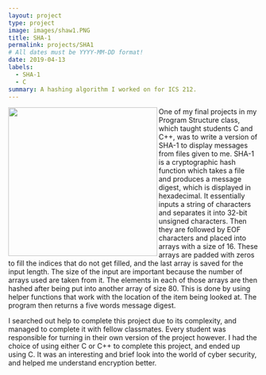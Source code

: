 ```yaml
---
layout: project
type: project
image: images/shaw1.PNG
title: SHA-1
permalink: projects/SHA1
# All dates must be YYYY-MM-DD format!
date: 2019-04-13
labels:
  - SHA-1
  - C
summary: A hashing algorithm I worked on for ICS 212.
---
```


<img class="ui image" align="left" src="{{ site.baseurl }}/images/sha11.jpg" height="300" width="300" >

One of my final projects in my Program Structure class, which taught students C and C++, was to write a version of SHA-1 to display messages from files given to me. SHA-1 is a cryptographic hash function which takes a file and produces a message digest, which is displayed in hexadecimal. It essentially inputs a string of characters and separates it into 32-bit unsigned characters. Then they are followed by EOF characters and placed into arrays with a size of 16. These arrays are padded with zeros to fill the indices that do not get filled, and the last array is saved for the input length. The size of the input are important because the number of arrays used are taken from it. The elements in each of those arrays are then hashed after being put into another array of size 80. This is done by using helper functions that work with the location of the item being looked at. The program then returns a five words message digest. 

I searched out help to complete this project due to its complexity, and managed to complete it with fellow classmates. Every student was responsible for turning in their own version of the project however. I had the choice of using either C or C++ to complete this project, and ended up using C. It was an interesting and brief look into the world of cyber security, and helped me understand encryption better. 
